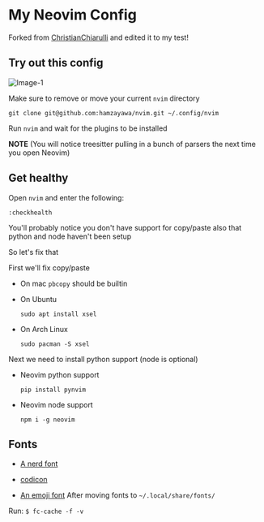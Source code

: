# My Neovim Config
Forked from  [ChristianChiarulli](https://github.com/ChristianChiarulli/nvim.git) and edited it to my test!

## Try out this config

<img
  src="https://github.com/hamzayawa/nvim/tree/master/img/img1.png"
  alt="Image-1"
  title="Neovim"
  style="display: inline-block; margin: 0 auto; max-width: 300px">

Make sure to remove or move your current `nvim` directory

```
git clone git@github.com:hamzayawa/nvim.git ~/.config/nvim
```

Run `nvim` and wait for the plugins to be installed 

**NOTE** (You will notice treesitter pulling in a bunch of parsers the next time you open Neovim) 



## Get healthy

Open `nvim` and enter the following:

```
:checkhealth
```

You'll probably notice you don't have support for copy/paste also that python and node haven't been setup

So let's fix that

First we'll fix copy/paste

- On mac `pbcopy` should be builtin

- On Ubuntu

  ```
  sudo apt install xsel
  ```

- On Arch Linux

  ```
  sudo pacman -S xsel
  ```

Next we need to install python support (node is optional)

- Neovim python support

  ```
  pip install pynvim
  ```

- Neovim node support

  ```
  npm i -g neovim
  ```

## Fonts

- [A nerd font](https://github.com/ryanoasis/nerd-fonts)

- [codicon](https://github.com/microsoft/vscode-codicons/raw/main/dist/codicon.ttf)
- [An emoji font](https://github.com/googlefonts/noto-emoji/blob/main/fonts/NotoColorEmoji.ttf)
After moving fonts to `~/.local/share/fonts/`

Run: `$ fc-cache -f -v`
